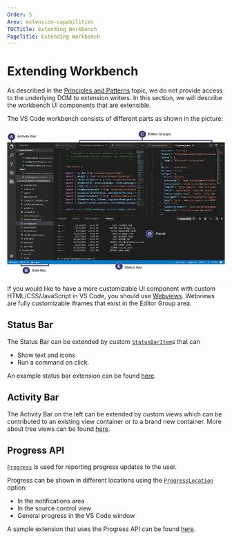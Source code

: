 ```yaml
---
Order: 5
Area: extension-capabilities
TOCTitle: Extending Workbench
PageTitle: Extending Workbench
---
```


# Extending Workbench

<!-- TODO: Explain the approach in more detail: We don't allow DOM access. We allow you to add things that follow the general theme/principle of VS Code's UI for consistency. -->

As described in the [Principles and Patterns](../references/principle-and-patterns) topic, we do not provide access to the underlying DOM to extension writers. In this section, we will describe the workbench UI components that are extensible.

The VS Code workbench consists of different parts as shown in the picture:

![workbench](./images/extending-workbench/hero.png)

If you would like to have a more customizable UI component with custom HTML/CSS/JavaScript in VS Code, you should use [Webviews](/api/extension-guides/webview). Webviews are fully customizable iframes that exist in the Editor Group area.

## Status Bar

The Status Bar can be extended by custom [`StatusBarItem`](/api/references/vscode-api#StatusBarItem)s that can

- Show text and icons
- Run a command on click.

An example status bar extension can be found [here](https://github.com/Microsoft/vscode-extension-samples/tree/master/statusbar-sample).

## Activity Bar

The Activity Bar on the left can be extended by custom views which can be contributed to an existing view container or to a brand new container. More about tree views can be found [here](https://github.com/Microsoft/vscode-extension-samples/blob/ext-docs/tree-view-sample/USAGE.md).

## Progress API

[`Progress`](/api/references/vscode-api#Progress) is used for reporting progress updates to the user.

Progress can be shown in different locations using the [`ProgressLocation`](/api/references/vscode-api#ProgressLocation) option:

- In the notifications area
- In the source control view
- General progress in the VS Code window

A sample extension that uses the Progress API can be found [here](https://github.com/Microsoft/vscode-extension-samples/tree/master/progress-sample).
